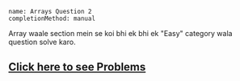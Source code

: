 ```ngMeta
name: Arrays Question 2
completionMethod: manual
```

Array waale section mein se koi bhi ek bhi ek "Easy" category wala question solve karo.

## [Click here to see Problems](https://www.hackerrank.com/interview/interview-preparation-kit/arrays/challenges)
